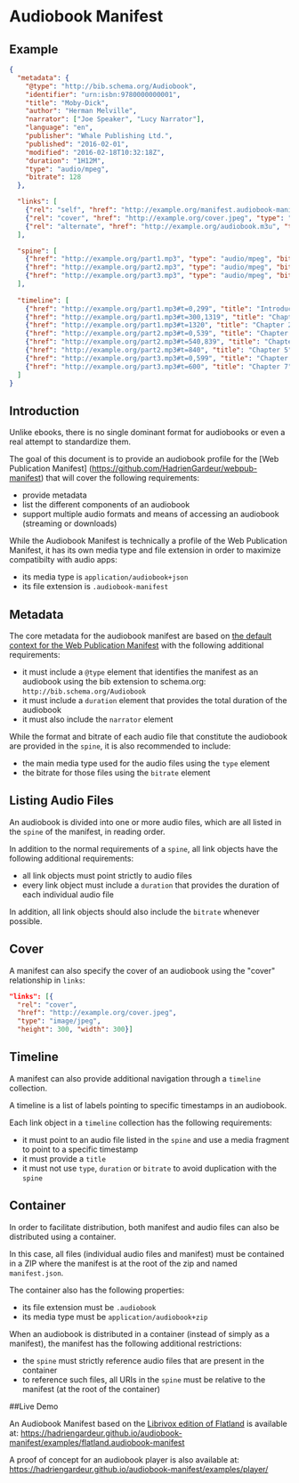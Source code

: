 # Audiobook Manifest

## Example

```json
{
  "metadata": {
    "@type": "http://bib.schema.org/Audiobook",
    "identifier": "urn:isbn:9780000000001",
    "title": "Moby-Dick",
    "author": "Herman Melville",
    "narrator": ["Joe Speaker", "Lucy Narrator"],
    "language": "en",
    "publisher": "Whale Publishing Ltd.",
    "published": "2016-02-01",
    "modified": "2016-02-18T10:32:18Z",
    "duration": "1H12M",
    "type": "audio/mpeg",
    "bitrate": 128
  },

  "links": [
    {"rel": "self", "href": "http://example.org/manifest.audiobook-manifest", "type": "application/audiobook+json"},
    {"rel": "cover", "href": "http://example.org/cover.jpeg", "type": "image/jpeg", "height": 300, "width": 300},
    {"rel": "alternate", "href": "http://example.org/audiobook.m3u", "type": "audio/mpegurl", "bitrate": 64}
  ],

  "spine": [
    {"href": "http://example.org/part1.mp3", "type": "audio/mpeg", "bitrate": 128, "duration":"33M", "title": "Part 1"}, 
    {"href": "http://example.org/part2.mp3", "type": "audio/mpeg", "bitrate": 128, "duration": "20M", "title": "Part 2"}, 
    {"href": "http://example.org/part3.mp3", "type": "audio/mpeg", "bitrate": 128, "duration": "19M", "title": "Part 3"}
  ],
  
  "timeline": [
    {"href": "http://example.org/part1.mp3#t=0,299", "title": "Introduction"},
    {"href": "http://example.org/part1.mp3#t=300,1319", "title": "Chapter 1"},
    {"href": "http://example.org/part1.mp3#t=1320", "title": "Chapter 2"},
    {"href": "http://example.org/part2.mp3#t=0,539", "title": "Chapter 3"},
    {"href": "http://example.org/part2.mp3#t=540,839", "title": "Chapter 4"},
    {"href": "http://example.org/part2.mp3#t=840", "title": "Chapter 5"},
    {"href": "http://example.org/part3.mp3#t=0,599", "title": "Chapter 6"},
    {"href": "http://example.org/part3.mp3#t=600", "title": "Chapter 7"},
  ]
}
```


## Introduction

Unlike ebooks, there is no single dominant format for audiobooks or even a real attempt to standardize them.

The goal of this document is to provide an audiobook profile for the [Web Publication Manifest] (https://github.com/HadrienGardeur/webpub-manifest) that will cover the following requirements:

- provide metadata
- list the different components of an audiobook
- support multiple audio formats and means of accessing an audiobook (streaming or downloads)

While the Audiobook Manifest is technically a profile of the Web Publication Manifest, it has its own media type and file extension in order to maximize compatibilty with audio apps:

- its media type is `application/audiobook+json`
- its file extension is `.audiobook-manifest`

## Metadata

The core metadata for the audiobook manifest are based on [the default context for the Web Publication Manifest](https://github.com/HadrienGardeur/webpub-manifest/tree/master/contexts/default) with the following additional requirements:

- it must include a `@type` element that identifies the manifest as an audiobook using the bib extension to schema.org: `http://bib.schema.org/Audiobook`
- it must include a `duration` element that provides the total duration of the audiobook
- it must also include the `narrator` element

While the format and bitrate of each audio file that constitute the audiobook are provided in the `spine`, it is also recommended to include:

- the main media type used for the audio files using the `type` element
- the bitrate for those files using the `bitrate` element

## Listing Audio Files

An audiobook is divided into one or more audio files, which are all listed in the `spine` of the manifest, in reading order.

In addition to the normal requirements of a `spine`, all link objects have the following additional requirements:
 
 - all link objects must point strictly to audio files
 - every link object must include a `duration` that provides the duration of each individual audio file

In addition, all link objects should also include the `bitrate` whenever possible.

## Cover

A manifest can also specify the cover of an audiobook using the "cover" relationship in `links`:

```json
"links": [{
  "rel": "cover", 
  "href": "http://example.org/cover.jpeg", 
  "type": "image/jpeg", 
  "height": 300, "width": 300}]
```


## Timeline

A manifest can also provide additional navigation through a `timeline` collection.

A timeline is a list of labels pointing to specific timestamps in an audiobook.

Each link object in a `timeline` collection has the following requirements:

- it must point to an audio file listed in the `spine` and use a media fragment to point to a specific timestamp
- it must provide a `title`
- it must not use `type`, `duration` or `bitrate` to avoid duplication with the `spine`

## Container

In order to facilitate distribution, both manifest and audio files can also be distributed using a container.

In this case, all files (individual audio files and manifest) must be contained in a ZIP where the manifest is at the root of the zip and named `manifest.json`.

The container also has the following properties:

- its file extension must be `.audiobook`
- its media type must be `application/audiobook+zip`

When an audiobook is distributed in a container (instead of simply as a manifest), the manifest has the following additional restrictions:

- the `spine` must strictly reference audio files that are present in the container
- to reference such files, all URIs in the `spine` must be relative to the manifest (at the root of the container)

##Live Demo

An Audiobook Manifest based on the [Librivox edition of Flatland](https://librivox.org/flatland-a-romance-of-many-dimensions-by-edwin-abbott-abbott/) is available at: https://hadriengardeur.github.io/audiobook-manifest/examples/flatland.audiobook-manifest

A proof of concept for an audiobook player is also available at: https://hadriengardeur.github.io/audiobook-manifest/examples/player/
